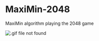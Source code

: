 # MaxiMin-2048
MaxiMin algorithm playing the 2048 game

![.gif file not found](https://github.com/Doometnick/MaxiMin-2048/blob/main/img/demo.gif)
